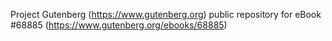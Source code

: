 Project Gutenberg (https://www.gutenberg.org) public repository for
eBook #68885 (https://www.gutenberg.org/ebooks/68885)
